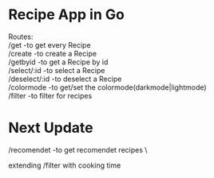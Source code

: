 # Recipe App in Go 
Routes: \
/get          -to get every Recipe \
/create       -to create a Recipe \
/getbyid      -to get a Recipe by id \
/select/:id   -to select a Recipe \
/deselect/:id -to deselect a Recipe \
/colormode    -to get/set the colormode(darkmode|lightmode) \
/filter       -to filter for recipes

# Next Update
/recomendet   -to get recomendet recipes \

extending /filter with cooking time
